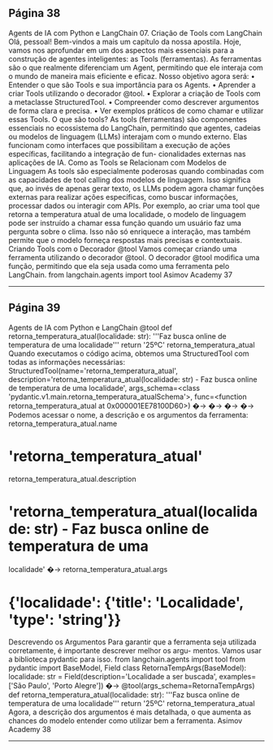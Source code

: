 ## Página 38

Agents de IA com Python e LangChain
07. Criação de Tools com LangChain
Olá, pessoal! Bem-vindos a mais um capítulo da nossa apostila. Hoje, vamos nos aprofundar em um
dos aspectos mais essenciais para a construção de agentes inteligentes: as Tools (ferramentas). As
ferramentas são o que realmente diferenciam um Agent, permitindo que ele interaja com o mundo de
maneira mais eficiente e eficaz. Nosso objetivo agora será:
• Entender o que são Tools e sua importância para os Agents.
• Aprender a criar Tools utilizando o decorador @tool.
• Explorar a criação de Tools com a metaclasse StructuredTool.
• Compreender como descrever argumentos de forma clara e precisa.
• Ver exemplos práticos de como chamar e utilizar essas Tools.
O que são tools?
As tools (ferramentas) são componentes essenciais no ecossistema do LangChain, permitindo que
agentes, cadeias ou modelos de linguagem (LLMs) interajam com o mundo externo. Elas funcionam
como interfaces que possibilitam a execução de ações específicas, facilitando a integração de fun-
cionalidades externas nas aplicações de IA.
Como as Tools se Relacionam com Modelos de Linguagem
As tools são especialmente poderosas quando combinadas com as capacidades de tool calling dos
modelos de linguagem. Isso significa que, ao invés de apenas gerar texto, os LLMs podem agora
chamar funções externas para realizar ações específicas, como buscar informações, processar dados
ou interagir com APIs.
Por exemplo, ao criar uma tool que retorna a temperatura atual de uma localidade, o modelo de
linguagem pode ser instruído a chamar essa função quando um usuário faz uma pergunta sobre o
clima. Isso não só enriquece a interação, mas também permite que o modelo forneça respostas mais
precisas e contextuais.
Criando Tools com o Decorador @tool
Vamos começar criando uma ferramenta utilizando o decorador @tool. O decorador @tool modifica
uma função, permitindo que ela seja usada como uma ferramenta pelo LangChain.
from langchain.agents import tool
Asimov Academy
37


---
## Página 39

Agents de IA com Python e LangChain
@tool
def retorna_temperatura_atual(localidade: str):
'''Faz busca online de temperatura de uma localidade'''
return '25ºC'
retorna_temperatura_atual
Quando executamos o código acima, obtemos uma StructuredTool com todas as informações
necessárias:
StructuredTool(name='retorna_temperatura_atual',
description='retorna_temperatura_atual(localidade: str) - Faz busca online de temperatura
de uma localidade', args_schema=<class
'pydantic.v1.main.retorna_temperatura_atualSchema'>, func=<function
retorna_temperatura_atual at 0x000001EE78100D60>)
�→
�→
�→
�→
Podemos acessar o nome, a descrição e os argumentos da ferramenta:
retorna_temperatura_atual.name
# 'retorna_temperatura_atual'
retorna_temperatura_atual.description
# 'retorna_temperatura_atual(localidade: str) - Faz busca online de temperatura de uma
localidade'
�→
retorna_temperatura_atual.args
# {'localidade': {'title': 'Localidade', 'type': 'string'}}
Descrevendo os Argumentos
Para garantir que a ferramenta seja utilizada corretamente, é importante descrever melhor os argu-
mentos. Vamos usar a biblioteca pydantic para isso.
from langchain.agents import tool
from pydantic import BaseModel, Field
class RetornaTempArgs(BaseModel):
localidade: str = Field(description='Localidade a ser buscada', examples=['São Paulo',
'Porto Alegre'])
�→
@tool(args_schema=RetornaTempArgs)
def retorna_temperatura_atual(localidade: str):
'''Faz busca online de temperatura de uma localidade'''
return '25ºC'
retorna_temperatura_atual
Agora, a descrição dos argumentos é mais detalhada, o que aumenta as chances do modelo entender
como utilizar bem a ferramenta.
Asimov Academy
38


---